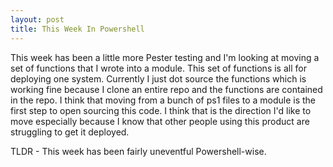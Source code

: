```yaml
---
layout: post
title: This Week In Powershell
---
```


This week has been a little more Pester testing and I'm looking at moving a set of functions that I wrote into a module. 
This set of functions is all for deploying one system. Currently I just dot source the functions which is working fine 
because I clone an entire repo and the functions are contained in the repo. I think that moving from a bunch of ps1 
files to a module is the first step to open sourcing this code. I think that is the direction I'd like to move especially 
because I know that other people using this product are struggling to get it deployed.

TLDR - This week has been fairly uneventful Powershell-wise.